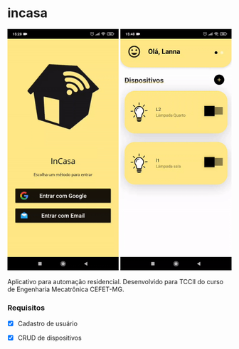 # incasa

<p align="center">
 <img width="250" src="assets/imgs/a1.gif">
 <img width="250" src="assets/imgs/a2.gif">
</p>

Aplicativo para automação residencial. Desenvolvido para TCCII do curso de Engenharia Mecatrônica CEFET-MG.

### Requisitos

- [x] Cadastro de usuário
- [x] CRUD de dispositivos

